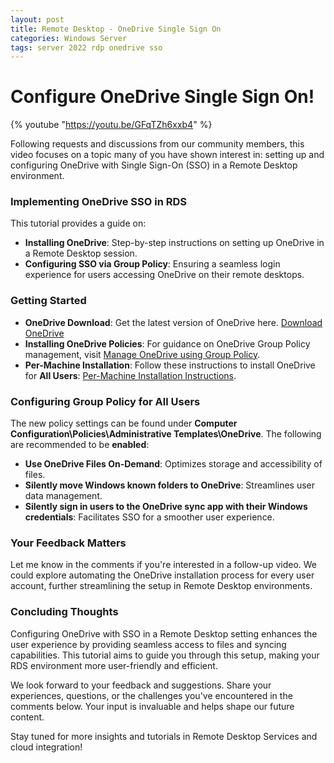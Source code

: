 ```yaml
---
layout: post
title: Remote Desktop - OneDrive Single Sign On
categories: Windows Server
tags: server 2022 rdp onedrive sso
---
```


# Configure OneDrive Single Sign On!

{% youtube "https://youtu.be/GFqTZh6xxb4" %}

Following requests and discussions from our community members, this video focuses on a topic many of you have shown interest in: setting up and configuring OneDrive with Single Sign-On (SSO) in a Remote Desktop environment.

### Implementing OneDrive SSO in RDS

This tutorial provides a guide on:

- **Installing OneDrive**: Step-by-step instructions on setting up OneDrive in a Remote Desktop session.
- **Configuring SSO via Group Policy**: Ensuring a seamless login experience for users accessing OneDrive on their remote desktops.

### Getting Started

- **OneDrive Download**: Get the latest version of OneDrive here. [Download OneDrive](https://support.microsoft.com/en-us/office/onedrive-release-notes-845dcf18-f921-435e-bf28-4e24b95e5fc0?ui=en-us&rs=en-us&ad=us)
- **Installing OneDrive Policies**: For guidance on OneDrive Group Policy management, visit [Manage OneDrive using Group Policy](https://learn.microsoft.com/en-us/sharepoint/use-group-policy#manage-onedrive-using-group-policy).
- **Per-Machine Installation**: Follow these instructions to install OneDrive for **All Users**: [Per-Machine Installation Instructions](https://learn.microsoft.com/en-us/sharepoint/per-machine-installation#deployment-instructions).

### Configuring Group Policy for All Users

The new policy settings can be found under **Computer Configuration\Policies\Administrative Templates\OneDrive**. The following are recommended to be **enabled**:

- **Use OneDrive Files On-Demand**: Optimizes storage and accessibility of files.
- **Silently move Windows known folders to OneDrive**: Streamlines user data management.
- **Silently sign in users to the OneDrive sync app with their Windows credentials**: Facilitates SSO for a smoother user experience.

### Your Feedback Matters

Let me know in the comments if you're interested in a follow-up video. We could explore automating the OneDrive installation process for every user account, further streamlining the setup in Remote Desktop environments.

### Concluding Thoughts

Configuring OneDrive with SSO in a Remote Desktop setting enhances the user experience by providing seamless access to files and syncing capabilities. This tutorial aims to guide you through this setup, making your RDS environment more user-friendly and efficient.

We look forward to your feedback and suggestions. Share your experiences, questions, or the challenges you've encountered in the comments below. Your input is invaluable and helps shape our future content.

Stay tuned for more insights and tutorials in Remote Desktop Services and cloud integration!

